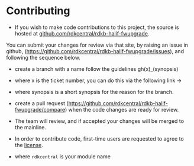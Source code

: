 # Contributing

- If you wish to make code contributions to this project, the source is hosted at [github.com/rdkcentral/rdkb-halif-fwupgrade](https://github.com/rdkcentral/rdkb-halif-fwupgrade).

You can submit your changes for review via that site, by raising an issue in github, (https://github.com/rdkcentral/rdkb-halif-fwupgrade/issues), and following the sequence below.

- create a branch with a name follow the guidelines gh(x)_(synopsis)
- where x is the ticket number, you can do this via the following link -> 
- where synopsis is a short synopsis for the reason for the branch.
- create a pull request (https://github.com/rdkcentral/rdkb-halif-fwupgrade/compare) when the code changes are ready for review.
- The team will review, and if accepted your changes will be merged to the mainline.

- In order to contribute code, first-time users are requested to agree to the [license](https://wiki.rdkcentral.com/signup.action).

- where `rdkcentral` is your module name
